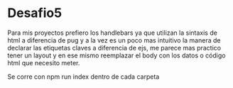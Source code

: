 # Desafio5
Para mis proyectos prefiero los handlebars ya que utilizan la sintaxis de html a diferencia de pug y a la vez es un poco mas intuitivo la manera de declarar las etiquetas claves a diferencia de ejs, me parece mas practico tener un layout y en ese mismo reemplazar el body con los datos o código html que necesito meter.

Se corre con npm run index dentro de cada carpeta
